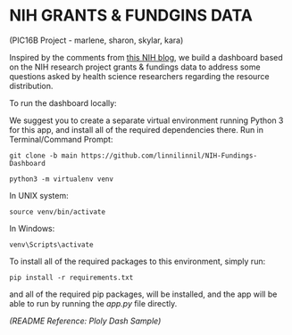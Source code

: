 # NIH GRANTS & FUNDGINS DATA
(PIC16B Project - marlene, sharon, skylar, kara)

Inspired by the comments from [this NIH blog](https://nexus.od.nih.gov/all/2022/01/18/inequalities-in-the-distribution-of-national-institutes-of-health-research-project-grant-funding/), we build a dashboard based on the NIH research project grants & fundings data to address some questions asked by health science researchers regarding the resource distribution.   

To run the dashboard locally:

We suggest you to create a separate virtual environment running Python 3 for this app, and install all of the required dependencies there. Run in Terminal/Command Prompt:

`git clone -b main https://github.com/linnilinnil/NIH-Fundings-Dashboard`

`python3 -m virtualenv venv`

In UNIX system:

`source venv/bin/activate`

In Windows:

`venv\Scripts\activate`

To install all of the required packages to this environment, simply run:

`pip install -r requirements.txt`

and all of the required pip packages, will be installed, and the app will be able to run by running the *app.py* file directly.  

*(README Reference: Ploly Dash Sample)*
